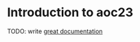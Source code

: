 # Introduction to aoc23

TODO: write [great documentation](http://jacobian.org/writing/what-to-write/)
